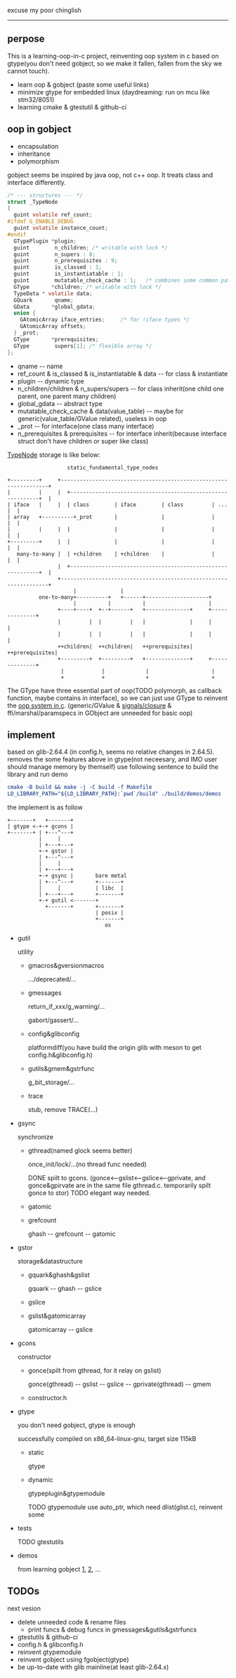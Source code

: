 
excuse my poor chinglish

---

## perpose

This is a learning-oop-in-c project, reinventing oop system in c based on gtype(you don't need gobject, so we make it fallen, fallen from the sky we cannot touch).

- learn oop & gobject (paste some useful links)
- minimize gtype for embedded linux (daydreaming: run on mcu like stm32/8051) 
- learning cmake & gtestutil & github-ci

## oop in gobject
- encapsulation	
- inheritance
- polymorphism

gobject seems be inspired by java oop, not c++ oop. It treats class and interface differently. 

``` c
/* --- structures --- */
struct _TypeNode
{
  guint volatile ref_count;
#ifdef G_ENABLE_DEBUG
  guint volatile instance_count;
#endif
  GTypePlugin *plugin;
  guint        n_children; /* writable with lock */
  guint        n_supers : 8;
  guint        n_prerequisites : 9;
  guint        is_classed : 1;
  guint        is_instantiatable : 1;
  guint        mutatable_check_cache : 1;	/* combines some common path checks */
  GType       *children; /* writable with lock */
  TypeData * volatile data;
  GQuark       qname;
  GData       *global_gdata;
  union {
    GAtomicArray iface_entries;		/* for !iface types */
    GAtomicArray offsets;
  } _prot;
  GType       *prerequisites;
  GType        supers[1]; /* flexible array */
};
```
- qname -- name
- ref_count & is_classed & is_instantiatable & data -- for class & instantiate
- plugin -- dynamic type
- n_children/children & n_supers/supers -- for class inherit(one child one parent, one parent many children)
- global_gdata -- abstract type
- mutatable_check_cache & data(value_table) -- maybe for generic(value_table/GValue related), useless in oop
- _prot -- for interface(one class many interface)
- n_prerequisites & prerequisites -- for interface inherit(because interface struct don't have children or super like class)

[TypeNode](https://brionas.github.io/2014/06/14/GType-2/) storage is like below:

```asciiflow
                   static_fundamental_type_nodes

+---------+     +------------------------------------------------------------------+
|         |     |  +------------------------------------------------------------+  |
| iface   |     |  | class        | iface        | class         | ...          |  |
| array   +----------+_prot       |              |               |              |  |
|         |     |  |              |              |               |              |  |
+---------+     |  |              |              |               |              |  |
   many-to-many |  | +children    | +children    |               |              |  |
                |  +------------------------------------------------------------+  |
                +------------------------------------------------------------------+
                     |              |
          one-to-many+----------+   +------+--------------------+
                     |          |          |                    |
                +----+----+  +--+------+   +--------------+     +--------------+
                |         |  |         |   |              |     |              |
                |         |  |         |   |              |     |              |
                ++children|  ++children|   ++prerequisites|     ++prerequisites|
                +---------+  +---------+   +--------------+     +--------------+
                 |            |             |                    |
                 +            +             +                    +
```

The GType have three essential part of oop(TODO polymorph, as callback function, maybe contains in interface), so we can just use GType to reinvent the [oop system in c](https://www.gonwan.com/2011/03/13/oo-impelementation-in-c/).
(generic/GValue & [signals/closure](http://pingf.is-programmer.com/posts/21355.html) & ffi/marshal/paramspecs in GObject are unneeded for basic oop)

## implement

based on glib-2.64.4 (in config.h, seems no relative changes in 2.64.5). removes the some features above in gtype(not neceesary, and IMO user should manage memory by themself)
use following sentence to build the library and run demo
``` cmake
cmake -B build && make -j -C build -f Makefile
LD_LIBRARY_PATH="${LD_LIBRARY_PATH}:`pwd`/build" ./build/demos/demos
```
the implement is as follow
```asciiflow
+-------+   +-------+
| gtype <-+-+ gcons |
+-------+ | +---^---+
          |     |
          | +---+---+
          +-+ gstor |
          | +---^---+
          |     |
          | +---+---+
          +-+ gsync |       bare metal
          | +---^---+       +-------+
          |     |           | libc  |
          | +---+---+       +-------+
          +-+ gutil <-------+
            +-------+       +-------+
                            | posix |
                            +-------+
                               os

```
- gutil

  utility

  - gmacros&gversionmacros

    .../deprecated/...
  
  - gmessages

    return_if_xxx/g_warning/...

    gabort/gassert/...
  
  - config&glibconfig

    platformdiff(you have build the origin glib with meson to get config.h&glibconfig.h)

  - gutils&gmem&gstrfunc

    g_bit_storage/...

  - trace

    stub, remove TRACE(...)

- gsync

  synchronize

  - gthread(named glock seems better)

    once_init/lock/...(no thread func needed)

    DONE spilt to gcons. (gonce<--gslist<--gslice<--gprivate, and gonce&gpirvate are in the same file gthread.c. temporarily spilt gonce to stor) TODO elegant way needed.
  
  - gatomic

  - grefcount

    ghash -- grefcount -- gatomic

- gstor

  storage&datastructure

  - gquark&ghash&gslist

    gquark -- ghash -- gslice

  - gslice

  - gslist&gatomicarray

    gatomicarray -- gslice

- gcons

  constructor

  - gonce(spilt from gthread, for it relay on gslist)

    gonce(gthread) -- gslist -- gslice -- gprivate(gthread) -- gmem

  - constructor.h

- gtype

  you don't need gobject, gtype is enough

  successfully compiled on x86_64-linux-gnu, target size 115kB

  - static
    
    gtype
  
  - dynamic
    
    gtypeplugin&gtypemodule

    TODO gtypemodule use auto_ptr, which need dlist(glist.c), reinvent some

- tests

  TODO gtestutils

- demos
  
  from learning gobject [1](http://www.wl-chuang.com/blog/categories/gobject), [2](http://garfileo.is-programmer.com/2011/7/14/gobject-notes.27977.html), ...

## TODOs

  next vesion
  - delete unneeded code & rename files
    - print funcs & debug funcs in gmessages&gutils&gstrfuncs
  - gtestutils & github-ci
  - config.h & glibconfig.h
  - reinvent gtypemodule
  - reinvent gobject using fgobject(gtype)
  - be up-to-date with glib mainline(at least glib-2.64.x)
